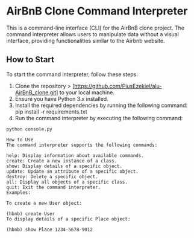 # AirBnB Clone Command Interpreter

This is a command-line interface (CLI) for the AirBnB clone project. The command interpreter allows users to manipulate data without a visual interface, providing functionalities similar to the Airbnb website.

## How to Start

To start the command interpreter, follow these steps:

1. Clone the repository > [https://github.com/PiusEzekiel/alu-AirBnB_clone.git] to your local machine.
2. Ensure you have Python 3.x installed.
3. Install the required dependencies by running the following command:
pip install -r requirements.txt
4. Run the command interpreter by executing the following command:
```
python console.py

How to Use
The command interpreter supports the following commands:

help: Display information about available commands.
create: Create a new instance of a class.
show: Display details of a specific object.
update: Update an attribute of a specific object.
destroy: Delete a specific object.
all: Display all objects of a specific class.
quit: Exit the command interpreter.
Examples:

To create a new User object:

(hbnb) create User
To display details of a specific Place object:

(hbnb) show Place 1234-5678-9012
